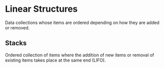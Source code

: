 # Linear Structures
Data collections whose items are ordered depending on how they are added or removed.
## Stacks
Ordered collection of items where the addition of new items or removal of existing items takes place at the same end (LIFO).
